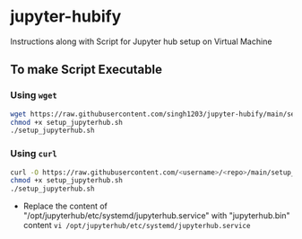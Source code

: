 # jupyter-hubify

Instructions along with Script for Jupyter hub setup on Virtual Machine 

## To make Script Executable

### Using `wget`

```bash
wget https://raw.githubusercontent.com/singh1203/jupyter-hubify/main/setup_jupyterhub.sh
chmod +x setup_jupyterhub.sh
./setup_jupyterhub.sh
```

### Using `curl`

```bash
curl -O https://raw.githubusercontent.com/<username>/<repo>/main/setup_jupyterhub.sh
chmod +x setup_jupyterhub.sh
./setup_jupyterhub.sh
```

- Replace the content of "/opt/jupyterhub/etc/systemd/jupyterhub.service" with "jupyterhub.bin" content
  `vi /opt/jupyterhub/etc/systemd/jupyterhub.service`
  